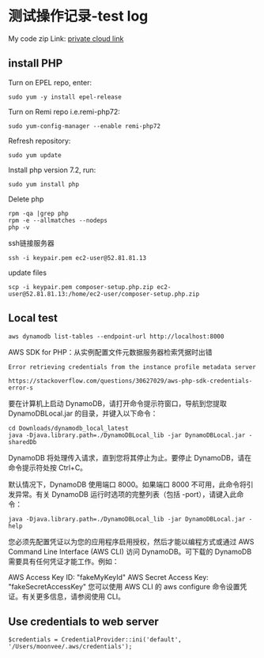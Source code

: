 
# 测试操作记录-test log
My code zip Link:
[private cloud link](http://file.gmwabc.cn/index.php?user/publicLink&fid=0c50T3Rtolsw7kMBGbLfMsV4OMn1vk_ZsZ3IAOfFpKJ_MUw_qsjcaXJc0w5uQ_y85wp2f2OOjygfY-WOuTn5QMNk6PJRVq1_LgOncrO7ajAWk6V_Jpw_Anfnmyula6Ba-w&file_name=/nwcd_test.zip)

## install PHP
Turn on EPEL repo, enter:

```
sudo yum -y install epel-release
```
Turn on Remi repo i.e.remi-php72:

```
sudo yum-config-manager --enable remi-php72
```
Refresh repository:

```
sudo yum update
```
Install php version 7.2, run:

```
sudo yum install php
```
Delete php
```
rpm -qa |grep php
rpm -e --allmatches --nodeps
php -v
```


ssh链接服务器
```
ssh -i keypair.pem ec2-user@52.81.81.13
```
update files
```
scp -i keypair.pem composer-setup.php.zip ec2-user@52.81.81.13:/home/ec2-user/composer-setup.php.zip
```

## Local test

```
aws dynamodb list-tables --endpoint-url http://localhost:8000
```

AWS SDK for PHP：从实例配置文件元数据服务器检索凭据时出错


```Error retrieving credentials from the instance profile metadata server```

```
https://stackoverflow.com/questions/30627029/aws-php-sdk-credentials-error-s
```
要在计算机上启动 DynamoDB，请打开命令提示符窗口，导航到您提取 DynamoDBLocal.jar 的目录，并键入以下命令：

```
cd Downloads/dynamodb_local_latest
java -Djava.library.path=./DynamoDBLocal_lib -jar DynamoDBLocal.jar -sharedDb
```

DynamoDB 将处理传入请求，直到您将其停止为止。要停止 DynamoDB，请在命令提示符处按 Ctrl+C。

默认情况下，DynamoDB 使用端口 8000。如果端口 8000 不可用，此命令将引发异常。有关 DynamoDB 运行时选项的完整列表（包括 -port），请键入此命令：

```
java -Djava.library.path=./DynamoDBLocal_lib -jar DynamoDBLocal.jar -help
```

您必须先配置凭证以为您的应用程序启用授权，然后才能以编程方式或通过 AWS Command Line Interface (AWS CLI) 访问 DynamoDB。可下载的 DynamoDB 需要具有任何凭证才能工作。例如：

AWS Access Key ID: "fakeMyKeyId"
AWS Secret Access Key: "fakeSecretAccessKey"
您可以使用 AWS CLI 的 aws configure 命令设置凭证。有关更多信息，请参阅使用 CLI。

## Use credentials to web server

```
$credentials = CredentialProvider::ini('default', '/Users/moonvee/.aws/credentials');
```

